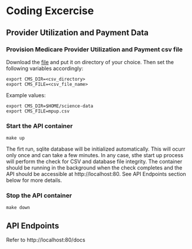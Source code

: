 # Coding Excercise
## Provider Utilization and Payment Data

### Provision Medicare Provider Utilization and Payment csv file
Download the [file](https://data.cms.gov/Medicare-Physician-Supplier/Medicare-Provider-Utilization-and-Payment-) and put it on directory of your choice. 
Then set the following variables accordingly:
```
export CMS_DIR=<csv_directory>
export CMS_FILE=<csv_file_name>
```
Example values:
```
export CMS_DIR=$HOME/science-data
export CMS_FILE=mpup.csv
```

### Start the API container
```
make up
```
The firt run, sqlite database will be initialized automatically. This will ocurr only once and can take a few minutes.
In any case, sthe start up process will perform the check for CSV and database file integrity. The container should be running in the background when the check completes and the API should be accessible at http://localhost:80. See API Endpoints section below for more details.

### Stop the API container
```
make down
```

## API Endpoints
Refer to http://localhost:80/docs

